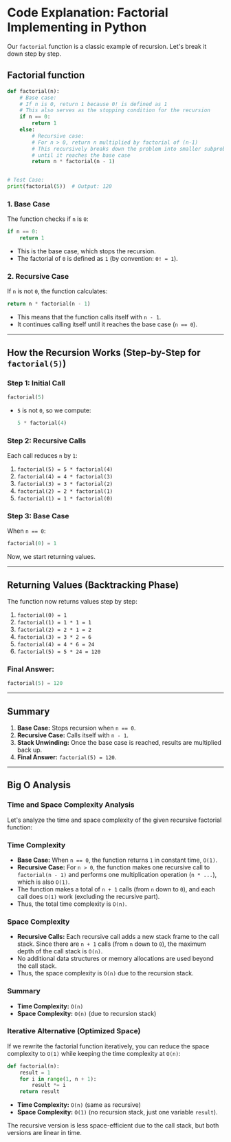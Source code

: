 # Code Explanation: Factorial Implementing in Python

Our `factorial` function is a classic example of recursion. Let's break it down step by step.

## **Factorial function**

```python
def factorial(n):
    # Base case:
    # If n is 0, return 1 because 0! is defined as 1
    # This also serves as the stopping condition for the recursion
    if n == 0:
        return 1
    else:
        # Recursive case:
        # For n > 0, return n multiplied by factorial of (n-1)
        # This recursively breaks down the problem into smaller subproblems
        # until it reaches the base case
        return n * factorial(n - 1)


# Test Case:
print(factorial(5))  # Output: 120
```

### **1. Base Case**

The function checks if `n` is `0`:

```python
if n == 0:
    return 1
```

- This is the base case, which stops the recursion.
- The factorial of `0` is defined as `1` (by convention: `0! = 1`).

### **2. Recursive Case**

If `n` is not `0`, the function calculates:

```python
return n * factorial(n - 1)
```

- This means that the function calls itself with `n - 1`.
- It continues calling itself until it reaches the base case (`n == 0`).

---

## **How the Recursion Works (Step-by-Step for `factorial(5)`)**

### **Step 1: Initial Call**

```python
factorial(5) 
```

- `5` is not `0`, so we compute:

  ```python
  5 * factorial(4)
  ```
  
### **Step 2: Recursive Calls**

Each call reduces `n` by `1`:

1. `factorial(5) = 5 * factorial(4)`
2. `factorial(4) = 4 * factorial(3)`
3. `factorial(3) = 3 * factorial(2)`
4. `factorial(2) = 2 * factorial(1)`
5. `factorial(1) = 1 * factorial(0)`

### **Step 3: Base Case**

When `n == 0`:

```python
factorial(0) = 1
```

Now, we start returning values.

---

## **Returning Values (Backtracking Phase)**

The function now returns values step by step:

1. `factorial(0) = 1`
2. `factorial(1) = 1 * 1 = 1`
3. `factorial(2) = 2 * 1 = 2`
4. `factorial(3) = 3 * 2 = 6`
5. `factorial(4) = 4 * 6 = 24`
6. `factorial(5) = 5 * 24 = 120`

### **Final Answer:**

```python
factorial(5) = 120
```

---

## **Summary**

1. **Base Case:** Stops recursion when `n == 0`.
2. **Recursive Case:** Calls itself with `n - 1`.
3. **Stack Unwinding:** Once the base case is reached, results are multiplied back up.
4. **Final Answer:** `factorial(5) = 120`.

---

## Big O Analysis

### Time and Space Complexity Analysis

Let's analyze the time and space complexity of the given recursive factorial function:

### Time Complexity

- **Base Case:** When `n == 0`, the function returns `1` in constant time, `O(1)`.
- **Recursive Case:** For `n > 0`, the function makes one recursive call to `factorial(n - 1)` and performs one multiplication operation (`n * ...`), which is also `O(1)`.
- The function makes a total of `n + 1` calls (from `n` down to `0`), and each call does `O(1)` work (excluding the recursive part).
- Thus, the total time complexity is `O(n)`.

### Space Complexity

- **Recursive Calls:** Each recursive call adds a new stack frame to the call stack. Since there are `n + 1` calls (from `n` down to `0`), the maximum depth of the call stack is `O(n)`.
- No additional data structures or memory allocations are used beyond the call stack.
- Thus, the space complexity is `O(n)` due to the recursion stack.

### Summary

- **Time Complexity:** `O(n)`
- **Space Complexity:** `O(n)` (due to recursion stack)

### Iterative Alternative (Optimized Space)

If we rewrite the factorial function iteratively, you can reduce the space complexity to `O(1)` while keeping the time complexity at `O(n)`:

```python
def factorial(n):
    result = 1
    for i in range(1, n + 1):
        result *= i
    return result
```

- **Time Complexity:** `O(n)` (same as recursive)
- **Space Complexity:** `O(1)` (no recursion stack, just one variable `result`).

The recursive version is less space-efficient due to the call stack, but both versions are linear in time.
